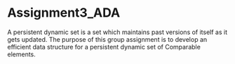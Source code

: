 # Assignment3_ADA

A persistent dynamic set is a set which maintains past versions of itself as it gets updated. The purpose of this group assignment is to develop an efficient data structure for a persistent dynamic set of Comparable elements.
